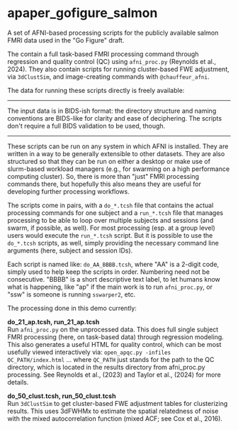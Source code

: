 # apaper_gofigure_salmon
A set of AFNI-based processing scripts for the publicly available
salmon FMRI data used in the "Go Figure" draft.

The contain a full task-based FMRI processing command through
regression and quality control (QC) using `afni_proc.py` 
(Reynolds et al., 2024). They also contain scripts for running 
cluster-based FWE adjustment, via `3dClustSim`, and image-creating 
commands with `@chauffeur_afni`.

The data for running these scripts directly is freely available:
***

The input data is in BIDS-ish format: the directory structure and
naming conventions are BIDS-like for clarity and ease of
deciphering. The scripts don't require a full BIDS validation to
be used, though.

-----------------------------------------------------------------------------

These scripts can be run on any system in which AFNI is
installed. They are written in a way to be generally extensible
to other datasets. They are also structured so that they can be
run on either a desktop or make use of slurm-based workload
managers (e.g., for swarming on a high performance computing
cluster). So, there is more than "just" FMRI processing commands
there, but hopefully this also means they are useful for
developing further processing workflows.

The scripts come in pairs, with a `do_*.tcsh` file that contains
the actual processing commands for one subject and a `run_*.tcsh`
file that manages processing to be able to loop over multiple
subjects and sessions (and swarm, if possible, as well). For most 
processing (esp. at a group level) users would execute the `run_*.tcsh`
script. But it is possible to use the `do_*.tcsh` scripts, as well,
simply providing the necessary command line arguments (here, subject and
session IDs).

Each script is named like: `do_AA_BBBB.tcsh`, where "AA" is a 2-digit code,
simply used to help keep the scripts in order. Numbering need not be 
consecutive. "BBBB" is a short descriptive text label, to let humans know
what is happening, like "ap" if the main work is to run `afni_proc.py`, or
"ssw" is someone is running `sswarper2`, etc.

The processing done in this demo currently:

**do_21_ap.tcsh, run_21_ap.tcsh**  
Run `afni_proc.py` on the unprocessed data. This does full single
subject FMRI processing (here, on task-based data) through regression
modeling. This also generates a useful HTML for quality control, which
can be most usefully viewed interactively via:
    `open_apqc.py -infiles QC_PATH/index.html`
... where `QC_PATH` just stands for the path to the QC directory, which
is located in the results directory from afni_proc.py processing. See
Reynolds et al., (2023) and Taylor et al., (2024) for more details.

**do_50_clust.tcsh, run_50_clust.tcsh**  
Run `3dClustSim` to get cluster-based FWE adjustment tables for
clusterizing results. This uses 3dFWHMx to estimate the spatial
relatedness of noise with the mixed autocorrelation function 
(mixed ACF; see Cox et al., 2016). 
